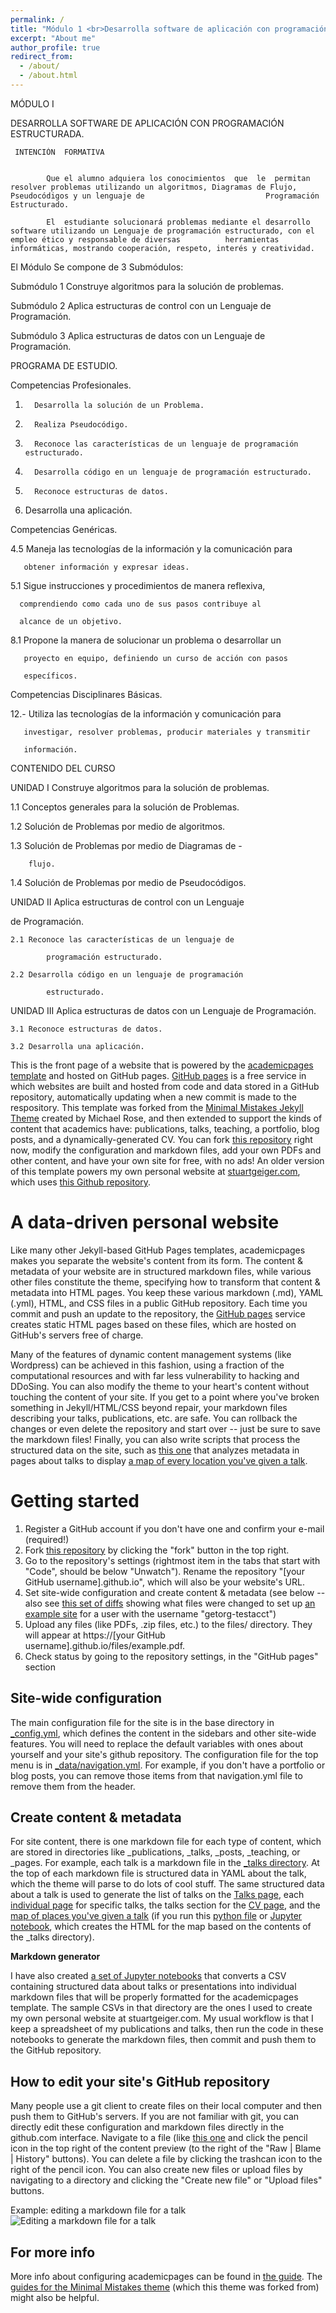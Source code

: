 ```yaml
---
permalink: /
title: "Módulo 1 <br>Desarrolla software de aplicación con programación estructurada"
excerpt: "About me"
author_profile: true
redirect_from: 
  - /about/
  - /about.html
---
```


MÓDULO I

 

DESARROLLA SOFTWARE DE APLICACIÓN CON PROGRAMACIÓN ESTRUCTURADA.



     INTENCIÓN  FORMATIVA


            Que el alumno adquiera los conocimientos  que  le  permitan resolver problemas utilizando un algoritmos, Diagramas de Flujo, Pseudocódigos y un lenguaje de                           Programación Estructurado. 

            El  estudiante solucionará problemas mediante el desarrollo software utilizando un Lenguaje de programación estructurado, con el empleo ético y responsable de diversas          herramientas informáticas, mostrando cooperación, respeto, interés y creatividad.

  

El Módulo Se compone de 3 Submódulos:



Submódulo 1  Construye algoritmos para la solución de problemas.  

Submódulo 2  Aplica estructuras de control con un Lenguaje de Programación.  

Submódulo 3  Aplica estructuras de datos con un Lenguaje de Programación. 


 

 PROGRAMA DE ESTUDIO.

 

Competencias Profesionales. 

1.       Desarrolla la solución de un Problema.

2.       Realiza Pseudocódigo.

3.       Reconoce las características de un lenguaje de programación estructurado.

4.       Desarrolla código en un lenguaje de programación estructurado.

5.       Reconoce estructuras de datos.

  6.   Desarrolla una aplicación.

 

 Competencias Genéricas. 

4.5 Maneja las tecnologías de la información y la comunicación para

       obtener información y expresar ideas.

5.1 Sigue instrucciones y procedimientos de manera reflexiva,     

      comprendiendo como cada uno de sus pasos contribuye al

      alcance de un objetivo.

  8.1 Propone la manera de solucionar un problema o desarrollar un

       proyecto en equipo, definiendo un curso de acción con pasos

       específicos.

 

 

Competencias Disciplinares Básicas.

 

12.- Utiliza las tecnologías de la información y comunicación para

       investigar, resolver problemas, producir materiales y transmitir

       información.

 

 

 CONTENIDO DEL CURSO

 

UNIDAD I   Construye algoritmos para la solución de problemas.

 1.1 Conceptos generales para la solución de Problemas.   

 1.2 Solución de Problemas por medio de algoritmos.

 1.3 Solución de Problemas por medio de Diagramas de -

        flujo.

1.4 Solución de Problemas por medio de Pseudocódigos.

 

UNIDAD II  Aplica estructuras de control con un Lenguaje

de Programación.

    2.1 Reconoce las características de un lenguaje de

            programación estructurado.

    2.2 Desarrolla código en un lenguaje de programación

            estructurado.

  

UNIDAD III  Aplica estructuras de datos con un Lenguaje de Programación.

    3.1 Reconoce estructuras de datos.

    3.2 Desarrolla una aplicación.


This is the front page of a website that is powered by the [academicpages template](https://github.com/academicpages/academicpages.github.io) and hosted on GitHub pages. [GitHub pages](https://pages.github.com) is a free service in which websites are built and hosted from code and data stored in a GitHub repository, automatically updating when a new commit is made to the respository. This template was forked from the [Minimal Mistakes Jekyll Theme](https://mmistakes.github.io/minimal-mistakes/) created by Michael Rose, and then extended to support the kinds of content that academics have: publications, talks, teaching, a portfolio, blog posts, and a dynamically-generated CV. You can fork [this repository](https://github.com/academicpages/academicpages.github.io) right now, modify the configuration and markdown files, add your own PDFs and other content, and have your own site for free, with no ads! An older version of this template powers my own personal website at [stuartgeiger.com](http://stuartgeiger.com), which uses [this Github repository](https://github.com/staeiou/staeiou.github.io).

A data-driven personal website
======
Like many other Jekyll-based GitHub Pages templates, academicpages makes you separate the website's content from its form. The content & metadata of your website are in structured markdown files, while various other files constitute the theme, specifying how to transform that content & metadata into HTML pages. You keep these various markdown (.md), YAML (.yml), HTML, and CSS files in a public GitHub repository. Each time you commit and push an update to the repository, the [GitHub pages](https://pages.github.com/) service creates static HTML pages based on these files, which are hosted on GitHub's servers free of charge.

Many of the features of dynamic content management systems (like Wordpress) can be achieved in this fashion, using a fraction of the computational resources and with far less vulnerability to hacking and DDoSing. You can also modify the theme to your heart's content without touching the content of your site. If you get to a point where you've broken something in Jekyll/HTML/CSS beyond repair, your markdown files describing your talks, publications, etc. are safe. You can rollback the changes or even delete the repository and start over -- just be sure to save the markdown files! Finally, you can also write scripts that process the structured data on the site, such as [this one](https://github.com/academicpages/academicpages.github.io/blob/master/talkmap.ipynb) that analyzes metadata in pages about talks to display [a map of every location you've given a talk](https://academicpages.github.io/talkmap.html).

Getting started
======
1. Register a GitHub account if you don't have one and confirm your e-mail (required!)
1. Fork [this repository](https://github.com/academicpages/academicpages.github.io) by clicking the "fork" button in the top right. 
1. Go to the repository's settings (rightmost item in the tabs that start with "Code", should be below "Unwatch"). Rename the repository "[your GitHub username].github.io", which will also be your website's URL.
1. Set site-wide configuration and create content & metadata (see below -- also see [this set of diffs](http://archive.is/3TPas) showing what files were changed to set up [an example site](https://getorg-testacct.github.io) for a user with the username "getorg-testacct")
1. Upload any files (like PDFs, .zip files, etc.) to the files/ directory. They will appear at https://[your GitHub username].github.io/files/example.pdf.  
1. Check status by going to the repository settings, in the "GitHub pages" section

Site-wide configuration
------
The main configuration file for the site is in the base directory in [_config.yml](https://github.com/academicpages/academicpages.github.io/blob/master/_config.yml), which defines the content in the sidebars and other site-wide features. You will need to replace the default variables with ones about yourself and your site's github repository. The configuration file for the top menu is in [_data/navigation.yml](https://github.com/academicpages/academicpages.github.io/blob/master/_data/navigation.yml). For example, if you don't have a portfolio or blog posts, you can remove those items from that navigation.yml file to remove them from the header. 

Create content & metadata
------
For site content, there is one markdown file for each type of content, which are stored in directories like _publications, _talks, _posts, _teaching, or _pages. For example, each talk is a markdown file in the [_talks directory](https://github.com/academicpages/academicpages.github.io/tree/master/_talks). At the top of each markdown file is structured data in YAML about the talk, which the theme will parse to do lots of cool stuff. The same structured data about a talk is used to generate the list of talks on the [Talks page](https://academicpages.github.io/talks), each [individual page](https://academicpages.github.io/talks/2012-03-01-talk-1) for specific talks, the talks section for the [CV page](https://academicpages.github.io/cv), and the [map of places you've given a talk](https://academicpages.github.io/talkmap.html) (if you run this [python file](https://github.com/academicpages/academicpages.github.io/blob/master/talkmap.py) or [Jupyter notebook](https://github.com/academicpages/academicpages.github.io/blob/master/talkmap.ipynb), which creates the HTML for the map based on the contents of the _talks directory).

**Markdown generator**

I have also created [a set of Jupyter notebooks](https://github.com/academicpages/academicpages.github.io/tree/master/markdown_generator
) that converts a CSV containing structured data about talks or presentations into individual markdown files that will be properly formatted for the academicpages template. The sample CSVs in that directory are the ones I used to create my own personal website at stuartgeiger.com. My usual workflow is that I keep a spreadsheet of my publications and talks, then run the code in these notebooks to generate the markdown files, then commit and push them to the GitHub repository.

How to edit your site's GitHub repository
------
Many people use a git client to create files on their local computer and then push them to GitHub's servers. If you are not familiar with git, you can directly edit these configuration and markdown files directly in the github.com interface. Navigate to a file (like [this one](https://github.com/academicpages/academicpages.github.io/blob/master/_talks/2012-03-01-talk-1.md) and click the pencil icon in the top right of the content preview (to the right of the "Raw | Blame | History" buttons). You can delete a file by clicking the trashcan icon to the right of the pencil icon. You can also create new files or upload files by navigating to a directory and clicking the "Create new file" or "Upload files" buttons. 

Example: editing a markdown file for a talk
![Editing a markdown file for a talk](/images/editing-talk.png)

For more info
------
More info about configuring academicpages can be found in [the guide](https://academicpages.github.io/markdown/). The [guides for the Minimal Mistakes theme](https://mmistakes.github.io/minimal-mistakes/docs/configuration/) (which this theme was forked from) might also be helpful.
